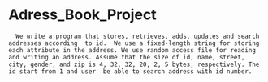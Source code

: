 # Adress_Book_Project
      We write a program that stores, retrieves, adds, updates and search addresses according  to id.  We use a fixed-length string for storing each attribute in the address. We use random access file for reading and writing an address. Assume that the size of id, name, street, city, gender, and zip is 4, 32, 32, 20, 2, 5 bytes, respectively. The id start from 1 and user  be able to search address with id number.
